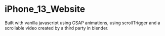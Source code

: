 # iPhone_13_Website

Built with vanilla javascript using GSAP animations, using scrollTrigger and a scrollable video created by a third party in blender.
